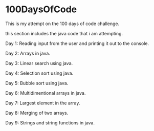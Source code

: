 # 100DaysOfCode
This is my attempt on the 100 days of code challenge.

 this section includes the java code that i am attempting.


Day 1:
Reading input from the user and printing it out to the console.

Day 2:
Arrays in java.

Day 3:
Linear search using java.

Day 4:
Selection sort using java.

Day 5:
Bubble sort using java.

Day 6:
Multidimentional arrays in java.

Day 7:
Largest element in the array.

Day 8:
Merging of two arrays.

Day 9:
Strings and string functions in java.
